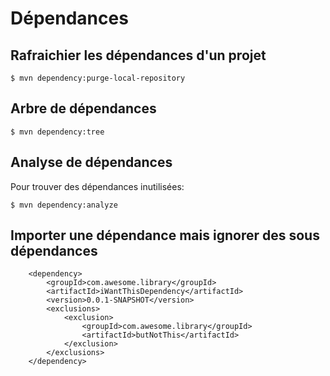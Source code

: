 # Dépendances

## Rafraichier les dépendances d'un projet

    $ mvn dependency:purge-local-repository


## Arbre de dépendances

    $ mvn dependency:tree
    
    
## Analyse de dépendances

Pour trouver des dépendances inutilisées:

    $ mvn dependency:analyze


## Importer une dépendance mais ignorer des sous dépendances

        <dependency>
            <groupId>com.awesome.library</groupId>
            <artifactId>iWantThisDependency</artifactId>
            <version>0.0.1-SNAPSHOT</version>
            <exclusions>
                <exclusion>
                    <groupId>com.awesome.library</groupId>
                    <artifactId>butNotThis</artifactId>
                </exclusion>
            </exclusions>
        </dependency>
 
